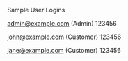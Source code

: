 Sample User Logins

admin@example.com (Admin)
123456

john@example.com (Customer)
123456

jane@example.com (Customer)
123456
